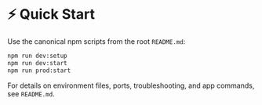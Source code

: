 # ⚡ Quick Start

Use the canonical npm scripts from the root `README.md`:

```bash
npm run dev:setup
npm run dev:start
npm run prod:start
```

For details on environment files, ports, troubleshooting, and app commands, see `README.md`.
